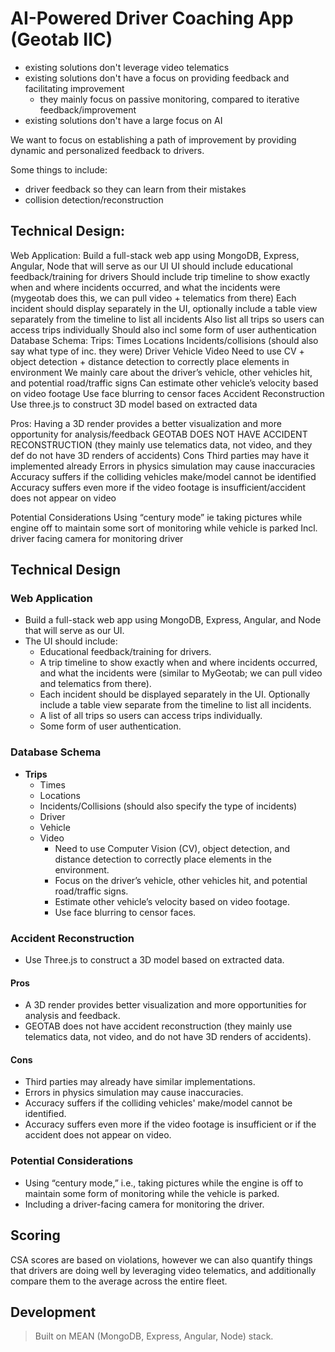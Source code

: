 # AI-Powered Driver Coaching App (Geotab IIC)
- existing solutions don't leverage video telematics
- existing solutions don't have a focus on providing feedback and facilitating improvement
    - they mainly focus on passive monitoring, compared to iterative feedback/improvement
- existing solutions don't have a large focus on AI

We want to focus on establishing a path of improvement by providing dynamic and personalized feedback to drivers.

Some things to include:

- driver feedback so they can learn from their mistakes
- collision detection/reconstruction

## Technical Design:
Web Application:
Build a full-stack web app using MongoDB, Express, Angular, Node that will serve as our UI
UI should include educational feedback/training for drivers
Should include trip timeline to show exactly when and where incidents occurred, and what the incidents were (mygeotab does this, we can pull video + telematics from there)
Each incident should display separately in the UI, optionally include a table view separately from the timeline to list all incidents
Also list all trips so users can access trips individually
Should also incl some form of user authentication
Database Schema:
Trips:
Times
Locations
Incidents/collisions (should also say what type of inc. they were)
Driver
Vehicle
Video
Need to use CV + object detection + distance detection to correctly place elements in environment
We mainly care about the driver’s vehicle, other vehicles hit, and potential road/traffic signs
Can estimate other vehicle’s velocity based on video footage
Use face blurring to censor faces
Accident Reconstruction
Use three.js to construct 3D model based on extracted data


Pros:
Having a 3D render provides a better visualization and more opportunity for analysis/feedback
GEOTAB DOES NOT HAVE ACCIDENT RECONSTRUCTION (they mainly use telematics data, not video, and they def do not have 3D renders of accidents)
Cons
Third parties may have it implemented already
Errors in physics simulation may cause inaccuracies
Accuracy suffers if the colliding vehicles make/model cannot be identified
Accuracy suffers even more if the video footage is insufficient/accident does not appear on video


Potential Considerations
Using “century mode” ie taking pictures while engine off to maintain some sort of monitoring while vehicle is parked
Incl. driver facing camera for monitoring driver

## Technical Design

### Web Application
- Build a full-stack web app using MongoDB, Express, Angular, and Node that will serve as our UI.
- The UI should include:
  - Educational feedback/training for drivers.
  - A trip timeline to show exactly when and where incidents occurred, and what the incidents were (similar to MyGeotab; we can pull video and telematics from there).
  - Each incident should be displayed separately in the UI. Optionally include a table view separate from the timeline to list all incidents.
  - A list of all trips so users can access trips individually.
  - Some form of user authentication.

### Database Schema

- **Trips**
  - Times
  - Locations
  - Incidents/Collisions (should also specify the type of incidents)
  - Driver
  - Vehicle
  - Video
    - Need to use Computer Vision (CV), object detection, and distance detection to correctly place elements in the environment.
    - Focus on the driver’s vehicle, other vehicles hit, and potential road/traffic signs.
    - Estimate other vehicle’s velocity based on video footage.
    - Use face blurring to censor faces.

### Accident Reconstruction

- Use Three.js to construct a 3D model based on extracted data.

#### Pros
- A 3D render provides better visualization and more opportunities for analysis and feedback.
- GEOTAB does not have accident reconstruction (they mainly use telematics data, not video, and do not have 3D renders of accidents).

#### Cons
- Third parties may already have similar implementations.
- Errors in physics simulation may cause inaccuracies.
- Accuracy suffers if the colliding vehicles' make/model cannot be identified.
- Accuracy suffers even more if the video footage is insufficient or if the accident does not appear on video.

### Potential Considerations
- Using “century mode,” i.e., taking pictures while the engine is off to maintain some form of monitoring while the vehicle is parked.
- Including a driver-facing camera for monitoring the driver.


## Scoring

CSA scores are based on violations, however we can also quantify things that drivers are doing well by leveraging video telematics, and additionally compare them to the average across the entire fleet.

## Development

>Built on MEAN (MongoDB, Express, Angular, Node) stack.


